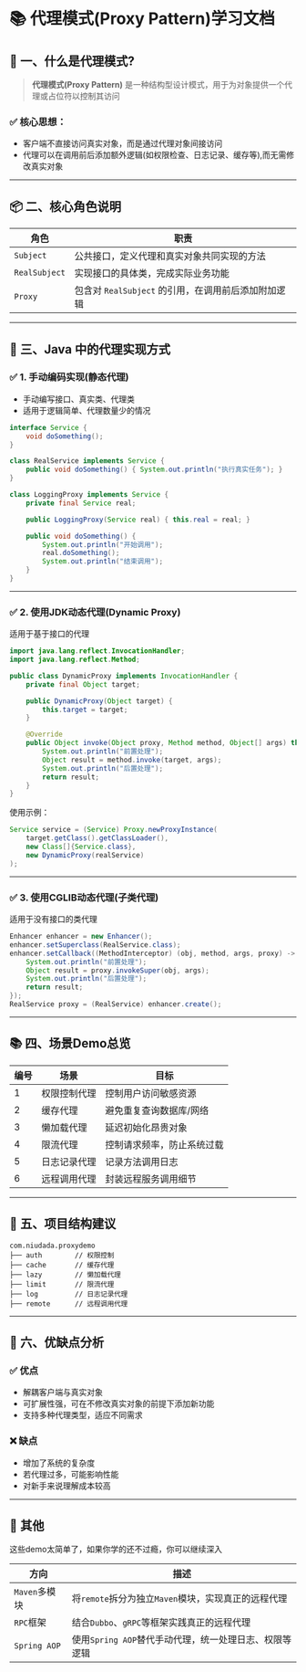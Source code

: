 # 📚 代理模式(Proxy Pattern)学习文档

## 🧠 一、什么是代理模式?

> **代理模式(Proxy Pattern)** 是一种结构型设计模式，用于为对象提供一个代理或占位符以控制其访问

### ✅ 核心思想：
- 客户端不直接访问真实对象，而是通过代理对象间接访问
- 代理可以在调用前后添加额外逻辑(如权限检查、日志记录、缓存等),而无需修改真实对象

---

## 📦 二、核心角色说明

| 角色 | 职责 |
|------|------|
| `Subject` | 公共接口，定义代理和真实对象共同实现的方法 |
| `RealSubject` | 实现接口的具体类，完成实际业务功能 |
| `Proxy` | 包含对 `RealSubject` 的引用，在调用前后添加附加逻辑 |

---

## 🧪 三、Java 中的代理实现方式

### ✅ 1. 手动编码实现(静态代理)
- 手动编写接口、真实类、代理类
- 适用于逻辑简单、代理数量少的情况

```java
interface Service {
    void doSomething();
}

class RealService implements Service {
    public void doSomething() { System.out.println("执行真实任务"); }
}

class LoggingProxy implements Service {
    private final Service real;

    public LoggingProxy(Service real) { this.real = real; }

    public void doSomething() {
        System.out.println("开始调用");
        real.doSomething();
        System.out.println("结束调用");
    }
}
```


---

### ✅ 2. 使用JDK动态代理(Dynamic Proxy)

适用于基于接口的代理

```java
import java.lang.reflect.InvocationHandler;
import java.lang.reflect.Method;

public class DynamicProxy implements InvocationHandler {
    private final Object target;

    public DynamicProxy(Object target) {
        this.target = target;
    }

    @Override
    public Object invoke(Object proxy, Method method, Object[] args) throws Throwable {
        System.out.println("前置处理");
        Object result = method.invoke(target, args);
        System.out.println("后置处理");
        return result;
    }
}
```


使用示例：

```java
Service service = (Service) Proxy.newProxyInstance(
    target.getClass().getClassLoader(),
    new Class[]{Service.class},
    new DynamicProxy(realService)
);
```


---

### ✅ 3. 使用CGLIB动态代理(子类代理)

适用于没有接口的类代理

```java
Enhancer enhancer = new Enhancer();
enhancer.setSuperclass(RealService.class);
enhancer.setCallback((MethodInterceptor) (obj, method, args, proxy) -> {
    System.out.println("前置处理");
    Object result = proxy.invokeSuper(obj, args);
    System.out.println("后置处理");
    return result;
});
RealService proxy = (RealService) enhancer.create();
```


---

## 📚 四、场景Demo总览

| 编号 | 场景 | 目标 |
|----|------|------|
| 1  | 权限控制代理 | 控制用户访问敏感资源 |
| 2  | 缓存代理 | 避免重复查询数据库/网络 |
| 3  | 懒加载代理 | 延迟初始化昂贵对象 |
| 4  | 限流代理 | 控制请求频率，防止系统过载 |
| 5  | 日志记录代理 | 记录方法调用日志 |
| 6  | 远程调用代理 | 封装远程服务调用细节 |

---

## 📁 五、项目结构建议

```
com.niudada.proxydemo
├── auth        // 权限控制
├── cache       // 缓存代理
├── lazy        // 懒加载代理
├── limit       // 限流代理
├── log         // 日志记录代理
├── remote      // 远程调用代理
```

---

## 📝 六、优缺点分析

### ✅ 优点
- 解耦客户端与真实对象
- 可扩展性强，可在不修改真实对象的前提下添加新功能
- 支持多种代理类型，适应不同需求

### ❌ 缺点
- 增加了系统的复杂度
- 若代理过多，可能影响性能
- 对新手来说理解成本较高

---

## 🚀 其他
这些demo太简单了，如果你学的还不过瘾，你可以继续深入

| 方向           | 描述 |
|-----|------|
| `Maven`多模块   |将`remote`拆分为独立`Maven`模块，实现真正的远程代理|
| `RPC`框架      |结合`Dubbo`、`gRPC`等框架实践真正的远程代理|
| `Spring AOP` |使用`Spring AOP`替代手动代理，统一处理日志、权限等逻辑|
